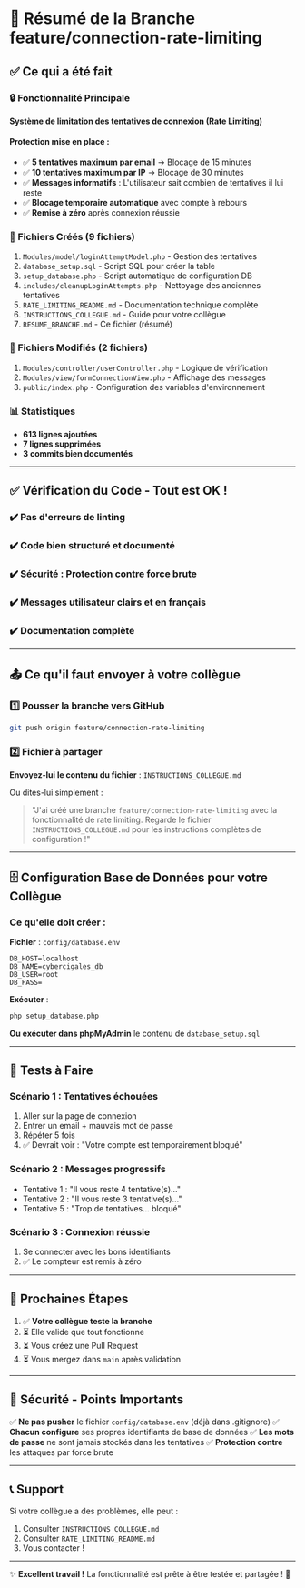 # 📝 Résumé de la Branche feature/connection-rate-limiting

## ✅ Ce qui a été fait

### 🔒 Fonctionnalité Principale
**Système de limitation des tentatives de connexion (Rate Limiting)**

#### Protection mise en place :
- ✅ **5 tentatives maximum par email** → Blocage de 15 minutes
- ✅ **10 tentatives maximum par IP** → Blocage de 30 minutes  
- ✅ **Messages informatifs** : L'utilisateur sait combien de tentatives il lui reste
- ✅ **Blocage temporaire automatique** avec compte à rebours
- ✅ **Remise à zéro** après connexion réussie

### 📁 Fichiers Créés (9 fichiers)
1. `Modules/model/loginAttemptModel.php` - Gestion des tentatives
2. `database_setup.sql` - Script SQL pour créer la table
3. `setup_database.php` - Script automatique de configuration DB
4. `includes/cleanupLoginAttempts.php` - Nettoyage des anciennes tentatives
5. `RATE_LIMITING_README.md` - Documentation technique complète
6. `INSTRUCTIONS_COLLEGUE.md` - Guide pour votre collègue
7. `RESUME_BRANCHE.md` - Ce fichier (résumé)

### 📝 Fichiers Modifiés (2 fichiers)
1. `Modules/controller/userController.php` - Logique de vérification
2. `Modules/view/formConnectionView.php` - Affichage des messages
3. `public/index.php` - Configuration des variables d'environnement

### 📊 Statistiques
- **613 lignes ajoutées**
- **7 lignes supprimées**
- **3 commits bien documentés**

---

## ✅ Vérification du Code - Tout est OK !

### ✔️ Pas d'erreurs de linting
### ✔️ Code bien structuré et documenté
### ✔️ Sécurité : Protection contre force brute
### ✔️ Messages utilisateur clairs et en français
### ✔️ Documentation complète

---

## 📤 Ce qu'il faut envoyer à votre collègue

### 1️⃣ Pousser la branche vers GitHub
```bash
git push origin feature/connection-rate-limiting
```

### 2️⃣ Fichier à partager
**Envoyez-lui le contenu du fichier** : `INSTRUCTIONS_COLLEGUE.md`

Ou dites-lui simplement :
> "J'ai créé une branche `feature/connection-rate-limiting` avec la fonctionnalité de rate limiting. Regarde le fichier `INSTRUCTIONS_COLLEGUE.md` pour les instructions complètes de configuration !"

---

## 🗄️ Configuration Base de Données pour votre Collègue

### Ce qu'elle doit créer :

**Fichier** : `config/database.env`
```env
DB_HOST=localhost
DB_NAME=cybercigales_db
DB_USER=root
DB_PASS=
```

**Exécuter** :
```bash
php setup_database.php
```

**Ou exécuter dans phpMyAdmin** le contenu de `database_setup.sql`

---

## 🧪 Tests à Faire

### Scénario 1 : Tentatives échouées
1. Aller sur la page de connexion
2. Entrer un email + mauvais mot de passe
3. Répéter 5 fois
4. ✅ Devrait voir : "Votre compte est temporairement bloqué"

### Scénario 2 : Messages progressifs
- Tentative 1 : "Il vous reste 4 tentative(s)..."
- Tentative 2 : "Il vous reste 3 tentative(s)..."
- Tentative 5 : "Trop de tentatives... bloqué"

### Scénario 3 : Connexion réussie
1. Se connecter avec les bons identifiants
2. ✅ Le compteur est remis à zéro

---

## 🎯 Prochaines Étapes

1. ✅ **Votre collègue teste la branche**
2. ⏳ Elle valide que tout fonctionne
3. ⏳ Vous créez une Pull Request
4. ⏳ Vous mergez dans `main` après validation

---

## 🔐 Sécurité - Points Importants

✅ **Ne pas pusher** le fichier `config/database.env` (déjà dans .gitignore)
✅ **Chacun configure** ses propres identifiants de base de données
✅ **Les mots de passe** ne sont jamais stockés dans les tentatives
✅ **Protection contre** les attaques par force brute

---

## 📞 Support

Si votre collègue a des problèmes, elle peut :
1. Consulter `INSTRUCTIONS_COLLEGUE.md`
2. Consulter `RATE_LIMITING_README.md` 
3. Vous contacter !

---

✨ **Excellent travail !** La fonctionnalité est prête à être testée et partagée ! 🎉
